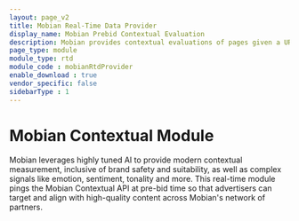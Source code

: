 ```yaml
---
layout: page_v2
title: Mobian Real-Time Data Provider
display_name: Mobian Prebid Contextual Evaluation
description: Mobian provides contextual evaluations of pages given a URL, which publishers can use for targeting as an alternative to keyword-based evaluation.
page_type: module
module_type: rtd
module_code : mobianRtdProvider
enable_download : true
vendor_specific: false
sidebarType : 1
---
```

# Mobian Contextual Module
Mobian leverages highly tuned AI to provide modern contextual measurement, inclusive of brand safety and suitability, as well as complex signals like emotion, sentiment, tonality and more. 
This real-time module pings the Mobian Contextual API at pre-bid time so that advertisers can target and align with high-quality content across Mobian's network of partners.
